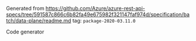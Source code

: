 Generated from https://github.com/Azure/azure-rest-api-specs/tree/591587c866c6b82fa49e675982f321147faf974d/specification/batch/data-plane/readme.md tag: `package-2020-03.11.0`

Code generator 


